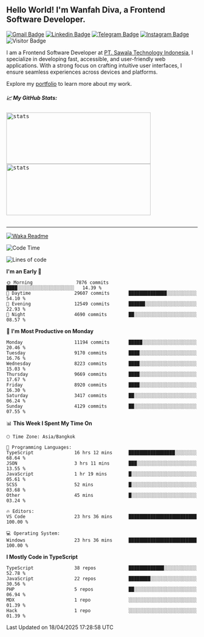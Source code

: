 ## Hello World! I'm Wanfah Diva, a Frontend Software Developer.

[![Gmail Badge](https://img.shields.io/badge/-Gmail-white?style=plastic&logo=Gmail&link=mailto:aditputrafirmansyah@gmail.com)](mailto:wanfahdivaa@gmail.com)
[![Linkedin Badge](https://img.shields.io/badge/-LinkedIn-blue?style=plastic&logo=Linkedin&link=https://www.linkedin.com/in/aditputrafirmansyah/)](https://www.linkedin.com/in/wanfahdiva/)
[![Telegram Badge](https://img.shields.io/badge/-Telegram-blue?style=plastic&logo=telegram&link=https://t.me/Adithya_13)](https://t.me/wanfahdiva)
[![Instagram Badge](https://img.shields.io/badge/-Instagram-white?style=plastic&logo=instagram&link=https://www.instagram.com/adithya_firmansyahputra/)](https://www.instagram.com/wnfhdva/)
![Visitor Badge](https://visitor-badge.laobi.icu/badge?page_id=wanfahdiva.wanfahdiva)

<p>
I am a Frontend Software Developer at <a href="https://sawala/tech" target="_blank">PT. Sawala Technology Indonesia</a>, I specialize in developing fast, accessible, and user-friendly web applications. With a strong focus on crafting intuitive user interfaces, I ensure seamless experiences across devices and platforms.

Explore my <a href="http://wanfahdiva-com.vercel.app/" target="_blank">portfolio</a> to learn more about my work.
</p>

<h5 align="left">
  
📈 **My GitHub Stats:**

</h5>

<div align="left">
<kbd>
  <img height="135em" width="380em" alt="stats" src="https://github-readme-stats-salesp07.vercel.app/api?username=wanfahdiva&count_private=true&show_icons=true&theme=react&rank_icon=github&border_radius=10&hide_title=true"></kbd>
</kbd>
<kbd>
    <img height="135em" width="380em" alt="stats" src="https://github-readme-activity-graph.vercel.app/graph?username=wanfahdiva&theme=react&hide_title=true"></kbd>
</div>

<br />

---

[![Waka Readme](https://github.com/wanfahdiva/wanfahdiva/actions/workflows/waka.yml/badge.svg)](https://github.com/wanfahdiva/wanfahdiva/actions/workflows/waka.yml)

<!--START_SECTION:waka-->
![Code Time](http://img.shields.io/badge/Code%20Time-1%2C904%20hrs%2011%20mins-blue)

![Lines of code](https://img.shields.io/badge/From%20Hello%20World%20I%27ve%20Written-23.7%20million%20lines%20of%20code-blue)

**I'm an Early 🐤** 

```text
🌞 Morning                7876 commits        ████░░░░░░░░░░░░░░░░░░░░░   14.39 % 
🌆 Daytime                29607 commits       ██████████████░░░░░░░░░░░   54.10 % 
🌃 Evening                12549 commits       ██████░░░░░░░░░░░░░░░░░░░   22.93 % 
🌙 Night                  4690 commits        ██░░░░░░░░░░░░░░░░░░░░░░░   08.57 % 
```
📅 **I'm Most Productive on Monday** 

```text
Monday                   11194 commits       █████░░░░░░░░░░░░░░░░░░░░   20.46 % 
Tuesday                  9170 commits        ████░░░░░░░░░░░░░░░░░░░░░   16.76 % 
Wednesday                8223 commits        ████░░░░░░░░░░░░░░░░░░░░░   15.03 % 
Thursday                 9669 commits        ████░░░░░░░░░░░░░░░░░░░░░   17.67 % 
Friday                   8920 commits        ████░░░░░░░░░░░░░░░░░░░░░   16.30 % 
Saturday                 3417 commits        ██░░░░░░░░░░░░░░░░░░░░░░░   06.24 % 
Sunday                   4129 commits        ██░░░░░░░░░░░░░░░░░░░░░░░   07.55 % 
```


📊 **This Week I Spent My Time On** 

```text
🕑︎ Time Zone: Asia/Bangkok

💬 Programming Languages: 
TypeScript               16 hrs 12 mins      █████████████████░░░░░░░░   68.64 % 
JSON                     3 hrs 11 mins       ███░░░░░░░░░░░░░░░░░░░░░░   13.55 % 
JavaScript               1 hr 19 mins        █░░░░░░░░░░░░░░░░░░░░░░░░   05.61 % 
SCSS                     52 mins             █░░░░░░░░░░░░░░░░░░░░░░░░   03.68 % 
Other                    45 mins             █░░░░░░░░░░░░░░░░░░░░░░░░   03.24 % 

🔥 Editors: 
VS Code                  23 hrs 36 mins      █████████████████████████   100.00 % 

💻 Operating System: 
Windows                  23 hrs 36 mins      █████████████████████████   100.00 % 
```

**I Mostly Code in TypeScript** 

```text
TypeScript               38 repos            █████████████░░░░░░░░░░░░   52.78 % 
JavaScript               22 repos            ████████░░░░░░░░░░░░░░░░░   30.56 % 
PHP                      5 repos             ██░░░░░░░░░░░░░░░░░░░░░░░   06.94 % 
MDX                      1 repo              ░░░░░░░░░░░░░░░░░░░░░░░░░   01.39 % 
Hack                     1 repo              ░░░░░░░░░░░░░░░░░░░░░░░░░   01.39 % 
```




 Last Updated on 18/04/2025 17:28:58 UTC
<!--END_SECTION:waka-->
